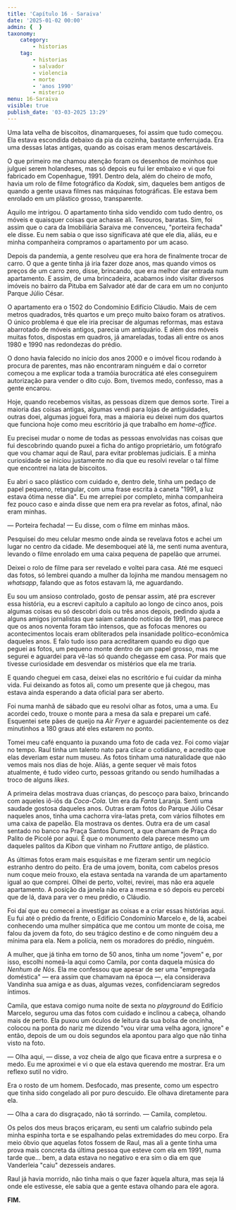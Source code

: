 ```yaml
---
title: 'Capítulo 16 - Saraiva'
date: '2025-01-02 00:00'
admin: {  }
taxonomy:
    category:
        - historias
    tag:
        - historias
        - salvador
        - violencia
        - morte
        - 'anos 1990'
        - misterio
menu: 16-Saraiva
visible: true
publish_date: '03-03-2025 13:29'
---
```


Uma lata velha de biscoitos, dinamarqueses, foi assim que tudo começou. Ela estava escondida debaixo da pia da cozinha, bastante enferrujada. Era uma dessas latas antigas, quando as coisas eram menos descartáveis.

O que primeiro me chamou atenção foram os desenhos de moinhos que julguei serem holandeses, mas só depois eu fui ler embaixo e vi que foi fabricado em Copenhague, 1991. Dentro dela, além do cheiro de mofo, havia um rolo de filme fotográfico da *Kodak*, sim, daqueles bem antigos de quando a gente usava filmes nas máquinas fotográficas. Ele estava bem enrolado em um plástico grosso, transparente.

Aquilo me intrigou. O apartamento tinha sido vendido com tudo dentro, os móveis e quaisquer coisas que achasse ali. Tesouros, baratas. Sim, foi assim que o cara da Imobiliária Saraiva me convenceu, "porteira fechada" ele disse. Eu nem sabia o que isso significava até que ele dia, aliás, eu e minha companheira compramos o apartamento por um acaso.

Depois da pandemia, a gente resolveu que era hora de finalmente trocar de carro. O que a gente tinha já iria fazer doze anos, mas quando vimos os preços de um carro zero, disse, brincando, que era melhor dar entrada num apartamento. E assim, de uma brincadeira, acabamos indo visitar diversos imóveis no bairro da Pituba em Salvador até dar de cara em um no conjunto Parque Júlio César.

O apartamento era o 1502 do Condomínio Edifício Cláudio. Mais de cem metros quadrados, três quartos e um preço muito baixo foram os atrativos. O único problema é que ele iria precisar de algumas reformas, mas estava abarrotado de móveis antigos, parecia um antiquário. E além dos móveis muitas fotos, dispostas em quadros, já amareladas, todas ali entre os anos 1980 e 1990 nas redondezas do prédio.

O dono havia falecido no início dos anos 2000 e o imóvel ficou rodando à procura de parentes, mas não encontraram ninguém e daí o corretor começou a me explicar toda a tramóia burocrática até eles conseguirem autorização para vender o dito cujo. Bom, tivemos medo, confesso, mas a gente encarou.

Hoje, quando recebemos visitas, as pessoas dizem que demos sorte. Tirei a maioria das coisas antigas, algumas vendi para lojas de antiguidades, outras doei, algumas joguei fora, mas a maioria eu deixei num dos quartos que funciona hoje como meu escritório já que trabalho em *home-office*.

Eu precisei mudar o nome de todas as pessoas envolvidas nas coisas que fui descobrindo quando puxei a ficha do antigo proprietário, um fotógrafo que vou chamar aqui de Raul, para evitar problemas judiciais. E a minha curiosidade se iniciou justamente no dia que eu resolvi revelar o tal filme que encontrei na lata de biscoitos.

Eu abri o saco plástico com cuidado e, dentro dele, tinha um pedaço de papel pequeno, retangular, com uma frase escrita à caneta "1991, a luz estava ótima nesse dia". Eu me arrepiei por completo, minha companheira fez pouco caso e ainda disse que nem era pra revelar as fotos, afinal, não eram minhas.

— Porteira fechada! — Eu disse, com o filme em minhas mãos.

Pesquisei do meu celular mesmo onde ainda se revelava fotos e achei um lugar no centro da cidade. Me desemboquei até lá, me senti numa aventura, levando o filme enrolado em uma caixa pequena de papelão que arrumei.

Deixei o rolo de filme para ser revelado e voltei para casa. Até me esqueci das fotos, só lembrei quando a mulher da lojinha me mandou mensagem no *whatsapp*, falando que as fotos estavam lá, me aguardando.

Eu sou um ansioso controlado, gosto de pensar assim, até pra escrever essa história, eu a escrevi capítulo a capítulo ao longo de cinco anos, pois algumas coisas eu só descobri dois ou três anos depois, pedindo ajuda a alguns amigos jornalistas que saíam catando notícias de 1991, mas parece que os anos noventa foram tão intensos, que as fofocas menores ou acontecimentos locais eram obliterados pela insanidade político-econômica daqueles anos. E falo tudo isso para acreditarem quando eu digo que peguei as fotos, um pequeno monte dentro de um papel grosso, mas me segurei e aguardei para vê-las só quando chegasse em casa. Por mais que tivesse curiosidade em desvendar os mistérios que ela me traria.

E quando cheguei em casa, deixei elas no escritório e fui cuidar da minha vida. Fui deixando as fotos ali, como um presente que já chegou, mas estava ainda esperando a data oficial para ser aberto.

Foi numa manhã de sábado que eu resolvi olhar as fotos, uma a uma. Eu acordei cedo, trouxe o monte para a mesa da sala e preparei um café. Esquentei sete pães de queijo na *Air Fryer* e aguardei pacientemente os dez minutinhos a 180 graus até eles estarem no ponto.

Tomei meu café enquanto ia puxando uma foto de cada vez. Foi como viajar no tempo. Raul tinha um talento nato para clicar o cotidiano, e acredito que elas deveriam estar num museu. As fotos tinham uma naturalidade que não vemos mais nos dias de hoje. Aliás, a gente sequer vê mais fotos atualmente, é tudo vídeo curto, pessoas gritando ou sendo humilhadas a troco de alguns *likes*.

A primeira delas mostrava duas crianças, do pescoço para baixo, brincando com aqueles iô-iôs da *Coca-Cola*. Um era da *Fanta* Laranja. Senti uma saudade gostosa daqueles anos. Outras eram fotos do Parque Júlio César naqueles anos, tinha uma cachorra vira-latas preta, com vários filhotes em uma caixa de papelão. Ela mostrava os dentes. Outra era de um casal sentado no banco na Praça Santos Dumont, a que chamam de Praça do Palito de Picolé por aqui. É que o monumento dela parece mesmo um daqueles palitos da *Kibon* que vinham no *Fruttare* antigo, de plástico.

As últimas fotos eram mais esquisitas e me fizeram sentir um negócio estranho dentro do peito. Era de uma jovem, bonita, com cabelos presos num coque meio frouxo, ela estava sentada na varanda de um apartamento igual ao que comprei. Olhei de perto, voltei, revirei, mas não era aquele apartamento. A posição da janela não era a mesma e só depois eu percebi que de lá, dava para ver o meu prédio, o Cláudio.

Foi daí que eu comecei a investigar as coisas e a criar essas histórias aqui. Eu fui até o prédio da frente, o Edifício Condomínio Marcelo e, de lá, acabei conhecendo uma mulher simpática que me contou um monte de coisa, me falou da jovem da foto, do seu trágico destino e de como ninguém deu a mínima para ela. Nem a polícia, nem os moradores do prédio, ninguém.

A mulher, que já tinha em torno de 50 anos, tinha um nome "jovem" e, por isso, escolhi nomeá-la aqui como Camila, por conta daquela música do *Nenhum de Nós*. Ela me confessou que apesar de ser uma "empregada doméstica" — era assim que chamavam na época —, ela considerava Vandinha sua amiga e as duas, algumas vezes, confidenciaram segredos íntimos.

Camila, que estava comigo numa noite de sexta no *playground* do Edifício Marcelo, segurou uma das fotos com cuidado e inclinou a cabeça, olhando mais de perto. Ela puxou um óculos de leitura da sua bolsa de oncinha, colocou na ponta do nariz me dizendo "vou virar uma velha agora, ignore" e então, depois de um ou dois segundos ela apontou para algo que não tinha visto na foto.

— Olha aqui, — disse, a voz cheia de algo que ficava entre a surpresa e o medo. Eu me aproximei e vi o que ela estava querendo me mostrar. Era um reflexo sutil no vidro.

Era o rosto de um homem. Desfocado, mas presente, como um espectro que tinha sido congelado ali por puro descuido. Ele olhava diretamente para ela.

— Olha a cara do disgraçado, não tá sorrindo. — Camila, completou.

Os pelos dos meus braços eriçaram, eu senti um calafrio subindo pela minha espinha torta e se espalhando pelas extremidades do meu corpo. Era meio óbvio que aquelas fotos fossem de Raul, mas ali a gente tinha uma prova mais concreta da última pessoa que esteve com ela em 1991, numa tarde que… bem, a data estava no negativo e era sim o dia em que Vanderleia "caiu" dezesseis andares.

Raul já havia morrido, não tinha mais o que fazer àquela altura, mas seja lá onde ele estivesse, ele sabia que a gente estava olhando para ele agora.

**FIM.**